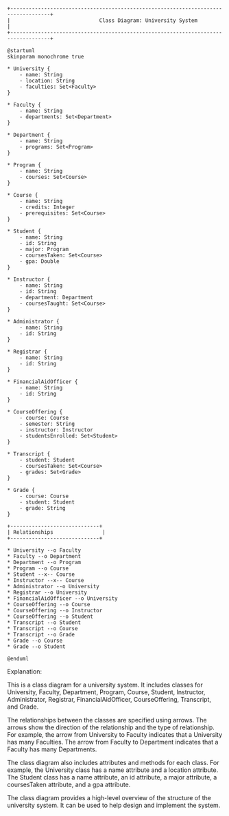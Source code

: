 ```
+-----------------------------------------------------------------------------------+
|                             Class Diagram: University System                          |
+-----------------------------------------------------------------------------------+

@startuml
skinparam monochrome true

* University {
    - name: String
    - location: String
    - faculties: Set<Faculty>
}

* Faculty {
    - name: String
    - departments: Set<Department>
}

* Department {
    - name: String
    - programs: Set<Program>
}

* Program {
    - name: String
    - courses: Set<Course>
}

* Course {
    - name: String
    - credits: Integer
    - prerequisites: Set<Course>
}

* Student {
    - name: String
    - id: String
    - major: Program
    - coursesTaken: Set<Course>
    - gpa: Double
}

* Instructor {
    - name: String
    - id: String
    - department: Department
    - coursesTaught: Set<Course>
}

* Administrator {
    - name: String
    - id: String
}

* Registrar {
    - name: String
    - id: String
}

* FinancialAidOfficer {
    - name: String
    - id: String
}

* CourseOffering {
    - course: Course
    - semester: String
    - instructor: Instructor
    - studentsEnrolled: Set<Student>
}

* Transcript {
    - student: Student
    - coursesTaken: Set<Course>
    - grades: Set<Grade>
}

* Grade {
    - course: Course
    - student: Student
    - grade: String
}

+-----------------------------+
| Relationships                |
+-----------------------------+

* University --o Faculty
* Faculty --o Department
* Department --o Program
* Program --o Course
* Student --x-- Course
* Instructor --x-- Course
* Administrator --o University
* Registrar --o University
* FinancialAidOfficer --o University
* CourseOffering --o Course
* CourseOffering --o Instructor
* CourseOffering --o Student
* Transcript --o Student
* Transcript --o Course
* Transcript --o Grade
* Grade --o Course
* Grade --o Student

@enduml
```
Explanation:

This is a class diagram for a university system. It includes classes for University, Faculty, Department, Program, Course, Student, Instructor, Administrator, Registrar, FinancialAidOfficer, CourseOffering, Transcript, and Grade.

The relationships between the classes are specified using arrows. The arrows show the direction of the relationship and the type of relationship. For example, the arrow from University to Faculty indicates that a University has many Faculties. The arrow from Faculty to Department indicates that a Faculty has many Departments.

The class diagram also includes attributes and methods for each class. For example, the University class has a name attribute and a location attribute. The Student class has a name attribute, an id attribute, a major attribute, a coursesTaken attribute, and a gpa attribute.

The class diagram provides a high-level overview of the structure of the university system. It can be used to help design and implement the system.